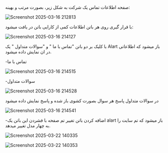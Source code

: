  صفحه اطلاعات تماس یک شرکت به شکل زیر، بصورت مرتب و بهینه:

 
 ![Screenshot 2025-03-16 212813](https://github.com/user-attachments/assets/a2b82aa0-b1e1-4221-bf36-b8243215a38e)


 با قرار گیری روی هر باتن اطلاعات کمی از کارایی باتن در یافت میشود:


 ![Screenshot 2025-03-16 214127](https://github.com/user-attachments/assets/4ea2112a-bffa-4672-be4b-52c72485763e)



 با کلیک بر دو باتن "تماس با ما " و "سوالات متداول " یک Alart باز میشود که اطلاعاتی در ان نمایش داده میشود.

   -تماس با ما
     

 ![Screenshot 2025-03-16 214515](https://github.com/user-attachments/assets/b92f033b-a5a8-4aaf-b809-17cc01d95efa)


   -سوالات متداول
    
![Screenshot 2025-03-16 214528](https://github.com/user-attachments/assets/fd6d1658-aa56-4ce4-8f0c-8e4033dd9309)


 در سوالات متداول پاسخ هر سوال بصورت کشوی باز شده و پاسخ نمایش داده میشود

  ![Screenshot 2025-03-16 214541](https://github.com/user-attachments/assets/b44fabc5-880a-4241-bf47-f2eabfe26594)





-اضافه کردن باتن تغییر تم صفحه 
  با فشردن این باتن یک alart  باز میشود که تم سایت را به چهار مدل تغییر میدهد.
  
![Screenshot 2025-03-22 140335](https://github.com/user-attachments/assets/d6080420-7913-4b8e-bf7d-dfac171de9a8)


![Screenshot 2025-03-22 140353](https://github.com/user-attachments/assets/c10fc2c7-002c-4d05-8ac8-38883ec4147b)


  
